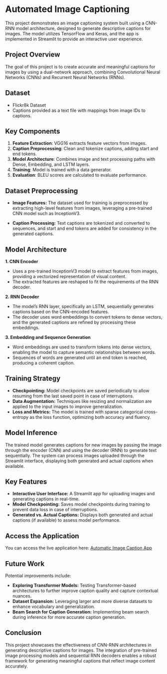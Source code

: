 # Automated Image Captioning
This project demonstrates an image captioning system built using a CNN-RNN model architecture, designed to generate descriptive captions for images. The model utilizes TensorFlow and Keras, and the app is implemented in Streamlit to provide an interactive user experience.

## Project Overview
The goal of this project is to create accurate and meaningful captions for images by using a dual-network approach, combining Convolutional Neural Networks (CNNs) and Recurrent Neural Networks (RNNs).

## Dataset
- Flickr8k Dataset
- Captions provided as a text file with mappings from image IDs to captions.

## Key Components
1. **Feature Extraction**: VGG16 extracts feature vectors from images.
2. **Caption Preprocessing**: Clean and tokenize captions, adding start and end tokens.
3. **Model Architecture**: Combines image and text processing paths with Dense, Embedding, and LSTM layers.
4. **Training**: Model is trained with a data generator.
5. **Evaluation**: BLEU scores are calculated to evaluate performance.

## Dataset Preprocessing

+ **Image Features:** The dataset used for training is preprocessed by extracting high-level features from images, leveraging a pre-trained CNN model such as InceptionV3.
  
+ **Caption Processing:** Text captions are tokenized and converted to sequences, and start and end tokens are added for consistency in the generated captions.


## Model Architecture

**1. CNN Encoder**
   
+ Uses a pre-trained InceptionV3 model to extract features from images, providing a vectorized representation of visual content.
+ The extracted features are reshaped to fit the requirements of the RNN decoder.

**2. RNN Decoder**
+ The model’s RNN layer, specifically an LSTM, sequentially generates captions based on the CNN-encoded features.
+ The decoder uses word embeddings to convert tokens to dense vectors, and the generated captions are refined by processing these embeddings.

**3. Embedding and Sequence Generation**
+ Word embeddings are used to transform tokens into dense vectors, enabling the model to capture semantic relationships between words.
+ Sequences of words are generated until an end token is reached, producing a coherent caption.

## Training Strategy

+ **Checkpointing:** Model checkpoints are saved periodically to allow resuming from the last saved point in case of interruptions.
+ **Data Augmentation:** Techniques like resizing and normalization are applied to the input images to improve generalization.
+ **Loss and Metrics:** The model is trained with sparse categorical cross-entropy as the loss function, optimizing both accuracy and fluency.

## Model Inference
The trained model generates captions for new images by passing the image through the encoder (CNN) and using the decoder (RNN) to generate text sequentially. The system can process images uploaded through the Streamlit interface, displaying both generated and actual captions when available.

## Key Features

+ **Interactive User Interface:** A Streamlit app for uploading images and generating captions in real-time.
+ **Model Checkpointing:** Saves model checkpoints during training to prevent data loss in case of interruptions.
+ **Generated vs. Actual Captions:** Displays both generated and actual captions (if available) to assess model performance.


## Access the Application
You can access the live application here: [Automatic Image Caption App](https://zeeshan13-image-caption-image-czyfqc.streamlit.app/)

## Future Work

Potential improvements include:

+ **Exploring Transformer Models:** Testing Transformer-based architectures to further improve caption quality and capture contextual nuances.
+ **Dataset Expansion:** Leveraging larger and more diverse datasets to enhance vocabulary and generalization.
+ **Beam Search for Caption Generation:** Implementing beam search during inference for more accurate caption generation.

## Conclusion

This project showcases the effectiveness of CNN-RNN architectures in generating descriptive captions for images. The integration of pre-trained image processing models and sequential RNN decoders enables a robust framework for generating meaningful captions that reflect image content accurately.
